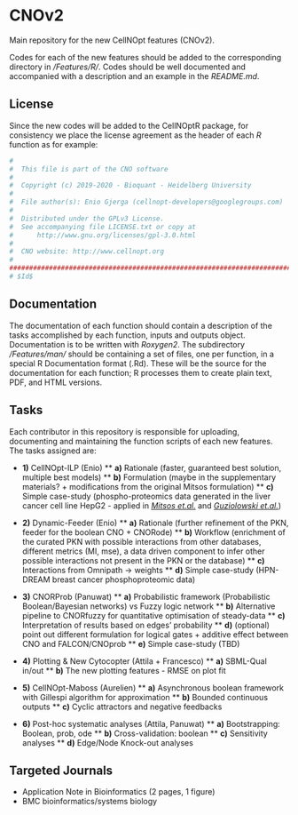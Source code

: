 # CNOv2

Main repository for the new CellNOpt features (CNOv2).

Codes for each of the new features should be added to the corresponding directory in */Features/R/*. Codes should be well documented and accompanied with a description and an example in the *README.md*.

## License

Since the new codes will be added to the CellNOptR package, for consistency we place the license agreement as the header of each *R* function as for example:

```R
#
#  This file is part of the CNO software
#
#  Copyright (c) 2019-2020 - Bioquant - Heidelberg University
#
#  File author(s): Enio Gjerga (cellnopt-developers@googlegroups.com)
#
#  Distributed under the GPLv3 License.
#  See accompanying file LICENSE.txt or copy at
#      http://www.gnu.org/licenses/gpl-3.0.html
#
#  CNO website: http://www.cellnopt.org
#
##############################################################################
# $Id$
```

## Documentation

The documentation of each function should contain a description of the tasks accomplished by each function, inputs and outputs object. Documentation is to be written with *Roxygen2*. The subdirectory */Features/man/* should be containing a set of files, one per function, in a special R Documentation format (.Rd). These will be the source for the documentation for each function; R processes them to create plain text, PDF, and HTML versions.

## Tasks

Each contributor in this repository is responsible for uploading, documenting and maintaining the function scripts of each new features. The tasks assigned are:

* **1)** CellNOpt-ILP (Enio)
** **a)** Rationale (faster, guaranteed best solution, multiple best models)
** **b)** Formulation (maybe in the supplementary materials? + modifications from the original Mitsos formulation)
** **c)** Simple case-study (phospho-proteomics data generated in the liver cancer cell line HepG2 - applied in [*Mitsos et.al.*](https://journals.plos.org/ploscompbiol/article?id=10.1371/journal.pcbi.1000591) and [*Guziolowski et.al.*](https://www.ncbi.nlm.nih.gov/pmc/articles/PMC3753570/))

* **2)** Dynamic-Feeder (Enio)
** **a)** Rationale (further refinement of the PKN, feeder for the boolean CNO + CNORode)
** **b)** Workflow (enrichment of the curated PKN with possible interactions from other databases, different metrics (MI, mse), a data driven component to infer other possible interactions not present in the PKN or the database)
** **c)** Interactions from Omnipath → weights
** **d)** Simple case-study (HPN-DREAM breast cancer phosphoproteomic data)

* **3)** CNORProb (Panuwat)
** **a)** Probabilistic framework (Probabilistic Boolean/Bayesian networks) vs Fuzzy logic network
** **b)** Alternative pipeline to CNORfuzzy for quantitative optimisation of steady-data 
** **c)** Interpretation of results based on edges’ probability
** **d)** (optional) point out different formulation for logical gates + additive effect between CNO and FALCON/CNOprob
** **e)** Simple case-study (TBD)

* **4)** Plotting & New Cytocopter (Attila + Francesco)
** **a)** SBML-Qual in/out
** **b)** The new plotting features - RMSE on plot fit 

* **5)** CellNOpt-Maboss (Aurelien)
** **a)** Asynchronous boolean framework with Gillespi algorithm for approximation
** **b)** Bounded continuous outputs 
** **c)** Cyclic attractors and negative feedbacks

* **6)** Post-hoc systematic analyses (Attila, Panuwat)
** **a)** Bootstrapping: Boolean, prob, ode
** **b)** Cross-validation: boolean
** **c)** Sensitivity analyses
** **d)** Edge/Node Knock-out analyses

## Targeted Journals

* Application Note in Bioinformatics (2 pages, 1 figure)
* BMC bioinformatics/systems biology
